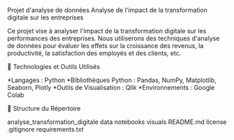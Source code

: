 Projet d'analyse de données
Analyse de l'impact de la transformation digitale sur les entreprises

Ce projet vise à analyser l'impact de la transformation digitale sur les performances des entreprises. Nous utiliserons des techniques d'analyse de données pour évaluer les effets sur la croissance des revenus, la productivité, la satisfaction des employés et des clients, etc.

🔧 Technologies et Outils Utilisés

*Langages : Python
*Bibliothèques Python : Pandas, NumPy, Matplotlib, Seaborn, Plotly
*Outils de Visualisation : Qlik
*Environnements : Google Colab

📁 Structure du Répertoire

analyse_transformation_digitale
data
notebooks
visuals
README.md
license
.gitignore
requirements.txt
